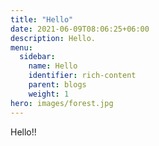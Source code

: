 ```yaml
---
title: "Hello"
date: 2021-06-09T08:06:25+06:00
description: Hello.
menu:
  sidebar:
    name: Hello
    identifier: rich-content
    parent: blogs
    weight: 1
hero: images/forest.jpg
---
```


Hello!!
